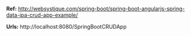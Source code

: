 **Ref:**
http://websystique.com/spring-boot/spring-boot-angularjs-spring-data-jpa-crud-app-example/

**Urls:**
http://localhost:8080/SpringBootCRUDApp